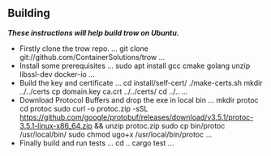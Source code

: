 ## Building
***These instructions will help build trow on Ubuntu.***
 - Firstly clone the trow repo.
...
git clone git://github.com/ContainerSolutions/trow
...
 - Install some prerequisites
 ...
sudo apt install gcc cmake golang unzip libssl-dev docker-io
...
- Build the key and certificate
...
cd install/self-cert/
./make-certs.sh
mkdir ../../certs
cp domain.key ca.crt ../../certs/
cd ../..
...
- Download Protocol Buffers and drop the exe in local bin
...
mkdir protoc
cd protoc
sudo curl -o protoc.zip -sSL https://github.com/google/protobuf/releases/download/v3.5.1/protoc-3.5.1-linux-x86_64.zip && unzip protoc.zip
sudo cp bin/protoc /usr/local/bin/
sudo chmod ugo+x /usr/local/bin/protoc
...
- Finally build and run tests
...
cd ..
cargo test
...
